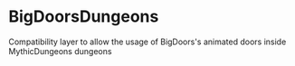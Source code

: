 # BigDoorsDungeons
Compatibility layer to allow the usage of BigDoors's animated doors inside MythicDungeons dungeons
